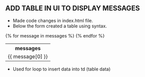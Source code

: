 ## ADD TABLE IN UI TO DISPLAY MESSAGES

* Made code changes in index.html file.
* Below the form created a table using syntax.

 <table>
            <tr>
                <th> messages</th>
            </tr>
             {% for message in messages %}
            <tr>
                 <td>{{ message[0] }}</td>
            </tr>
             {% endfor %}

 </table>  

* Used for loop to insert data into td (table data)




